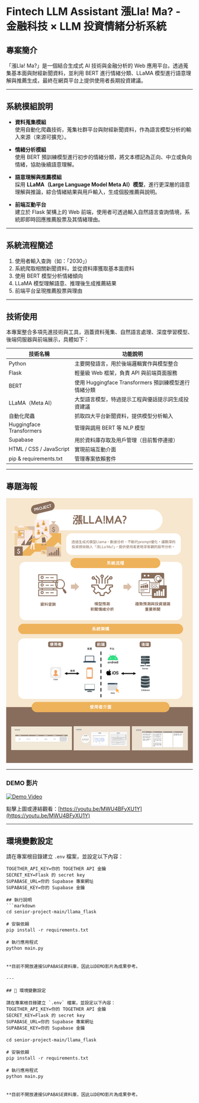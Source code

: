 # Fintech LLM Assistant 漲Lla! Ma? - 金融科技 × LLM 投資情緒分析系統

## 專案簡介

「漲Lla! Ma?」是一個結合生成式 AI 技術與金融分析的 Web 應用平台。透過蒐集基本面與財經新聞資料，並利用 BERT 進行情緒分類、LLaMA 模型進行語意理解與推薦生成，最終在網頁平台上提供使用者長期投資建議。

---

## 系統模組說明

- **資料蒐集模組**  
  使用自動化爬蟲技術，蒐集社群平台與財經新聞資料，作為語言模型分析的輸入來源（來源可擴充）。

- **情緒分析模組**  
  使用 BERT 預訓練模型進行初步的情緒分類，將文本標記為正向、中立或負向情緒，協助後續語意理解。

- **語意理解與推薦模組**  
  採用 **LLaMA（Large Language Model Meta AI）模型**，進行更深層的語意理解與推論，綜合情緒結果與用戶輸入，生成個股推薦與說明。

- **前端互動平台**  
  建立於 Flask 架構上的 Web 前端，使用者可透過輸入自然語言查詢情境，系統即即時回應推薦股票及其情緒理由。

---

## 系統流程簡述

1. 使用者輸入查詢（如：「2030」）  
2. 系統爬取相關新聞資料，並從資料庫獲取基本面資料
3. 使用 BERT 模型分析情緒傾向  
4. LLaMA 模型理解語意、推理後生成推薦結果  
5. 前端平台呈現推薦股票與理由

---

## 技術使用

本專案整合多項先進技術與工具，涵蓋資料蒐集、自然語言處理、深度學習模型、後端伺服器與前端展示，具體如下：

| 技術名稱                     | 功能說明                                      |
|----------------------------|--------------------------------------------|
| Python                     | 主要開發語言，用於後端邏輯實作與模型整合           |
| Flask                      | 輕量級 Web 框架，負責 API 與前端頁面服務             |
| BERT                       | 使用 Huggingface Transformers 預訓練模型進行情緒分類 |
| LLaMA（Meta AI）            | 大型語言模型，特過提示工程與優話提示詞生成投資建議     |
| 自動化爬蟲                   | 抓取四大平台新聞資料，提供模型分析輸入          |
| Huggingface Transformers    | 管理與調用 BERT 等 NLP 模型                      |
| Supabase                    | 用於資料庫存取及用戶管理（目前暫停連接）             |
| HTML / CSS / JavaScript     | 實現前端互動介面                                  |
| pip & requirements.txt      | 管理專案依賴套件   
---
## 專題海報

![專題海報](./poster/poster.png)

---
### DEMO 影片

[![Demo Video](https://img.youtube.com/vi/MWU4BFyXU1Y/0.jpg)](https://youtu.be/MWU4BFyXU1Y)

點擊上圖或連結觀看：[https://youtu.be/MWU4BFyXU1Y](https://youtu.be/MWU4BFyXU1Y)

---

## 環境變數設定

請在專案根目錄建立 `.env` 檔案，並設定以下內容：

```env
TOGETHER_API_KEY=你的 TOGETHER API 金鑰
SECRET_KEY=Flask 的 secret key
SUPABASE_URL=你的 Supabase 專案網址
SUPABASE_KEY=你的 Supabase 金鑰

## 執行說明
```markdown
cd senior-project-main/llama_flask

# 安裝依賴
pip install -r requirements.txt

# 執行應用程式
python main.py


**目前不開放連接SUPABASE資料庫，因此以DEMO影片為成果參考。

---

## 🔧 環境變數設定

請在專案根目錄建立 `.env` 檔案，並設定以下內容：
TOGETHER_API_KEY=你的 TOGETHER API 金鑰
SECRET_KEY=Flask 的 secret key
SUPABASE_URL=你的 Supabase 專案網址
SUPABASE_KEY=你的 Supabase 金鑰

cd senior-project-main/llama_flask

# 安裝依賴
pip install -r requirements.txt

# 執行應用程式
python main.py


**目前不開放連接SUPABASE資料庫，因此以DEMO影片為成果參考。